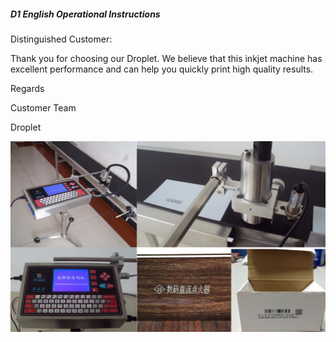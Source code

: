 ##### D1 English Operational Instructions

Distinguished Customer:

Thank you for choosing our Droplet. We believe that this inkjet machine has excellent performance and can help you quickly print high quality results.

Regards

Customer Team

Droplet


![](/assets/7.jpg)












